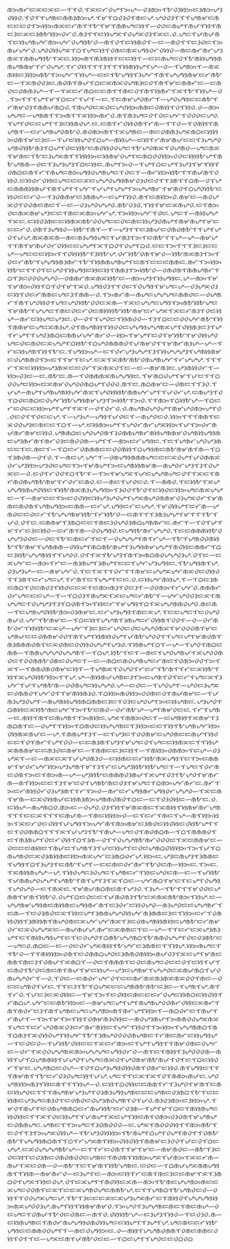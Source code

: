 ᜈᜅᜈᜆᜇᜁᜇᜁᜇᜑᜎᜎᜏۦᜎᜁᜇᜆᜏᜌᜎᜅᜌᜑᜏᜂᜈᜅᜎᜀᜏᜂᜐᜅᜇᜂᜈᜅᜌᜂᜏᜐᜏۦᜎᜏᜎᜎᜌᜈᜇᜈᜈᜂᜈᜅᜌۦᜎᜋᜎᜊᜏᜂᜏᜎᜈᜇᜌۦᜌᜏᜏᜂᜎᜎᜎᜌᜈᜋᜇᜈᜇᜇᜇᜏᜎᜅᜐᜅᜈᜁᜇᜆᜈᜎᜎᜀᜎᜋᜎᜈᜈᜌᜇᜐᜎᜑᜏᜏᜇᜈᜌᜎᜈᜉᜎᜐᜎᜈᜇᜂᜇᜁᜇᜂᜈᜀᜐᜅᜏᜆᜏۦᜈᜂᜎᜎᜇᜐᜌᜁᜎᜏᜌᜁᜏᜂᜎᜁᜇۦᜏۦᜌᜇᜎᜉᜈᜉᜈᜎᜇᜐᜌᜈᜌᜆᜈᜅᜌᜆᜏᜌᜐᜀᜏᜑᜈᜎᜏᜎᜇᜐᜈᜏᜎᜑᜇᜑᜈᜏᜎᜎᜇᜂᜏᜇᜎᜅᜈᜉᜌᜆᜏۦᜌᜏᜏᜐᜌᜁᜎᜊᜎᜌᜇᜐᜎᜏᜈᜇᜈᜁᜌᜐᜏᜆᜏᜐᜏᜑᜈᜇᜈᜆᜈᜆᜌᜂᜈᜁᜎᜈᜈᜌᜐᜀᜎᜁᜇۦᜐᜅᜈᜎᜈᜂᜈᜐᜎᜇᜇᜐᜎᜑᜇᜇᜈᜌᜇᜏᜎᜀᜈᜐᜌᜐᜈᜈᜌᜈᜈᜋᜎᜆᜏᜌᜌۦᜎᜆᜏᜐᜎᜎᜎᜂᜎᜎᜎᜐᜈᜐᜌᜎᜌᜑᜏᜑᜎᜌᜈᜅᜎᜑᜈᜁᜈᜐᜇᜂᜐᜅᜈᜀᜎᜅᜌᜆᜎᜐᜌᜑᜇᜇᜎᜀᜌᜐᜎᜂᜌᜆᜎᜈᜎᜌᜌᜐᜈᜋᜇᜆᜈᜀᜇᜑᜎᜁᜈᜏᜏᜂᜇۦᜈᜏᜈᜎᜈᜉᜎᜊᜇᜁᜈᜁᜏᜌᜈᜂᜇᜏᜎᜈᜎᜋᜇᜈᜈᜆᜇᜑᜇᜈᜏᜇᜏᜈᜈᜂᜌᜑᜎᜑᜎᜁᜇᜆᜈᜊᜇᜇᜈᜎᜎᜈᜇᜏᜎᜈᜎᜐᜈᜆᜎᜁᜎᜀᜎᜐᜌᜑᜏۦᜎᜅᜎᜎᜎᜌᜎᜋᜎᜊᜇᜆᜎᜉᜎᜑᜇۦᜎᜇᜈᜋᜌᜏᜈᜆᜎᜑᜌᜏᜌᜐᜇᜇᜈᜀᜎᜆᜈᜋᜏᜂᜎᜈᜈᜉᜈᜊᜏۦᜎᜈᜌᜏᜇᜁᜏᜇᜌᜏᜐᜅᜈᜈᜇᜏᜈᜐᜎᜏᜎᜐᜏۦᜏᜑᜈᜅᜌᜌᜇᜑᜌᜈᜈᜎᜎᜅᜈᜎᜎᜁᜐᜅᜈᜆᜏۦᜈᜎᜈᜂᜌᜇᜏᜎᜏᜇᜌᜆᜎᜏᜏᜏᜇᜌᜏۦᜎᜌᜎᜏᜇᜇᜌᜎᜎᜂᜇᜐᜈᜏᜌۦᜇۦᜇᜈᜎᜆᜏᜐᜏᜈᜎᜆᜈᜑᜎᜎᜏᜑᜎᜏᜈᜐᜎᜈᜌᜈᜎᜑᜇᜆᜌᜈᜌᜏᜈᜀᜏۦᜈᜏᜈᜅᜈᜎᜎᜁᜌᜈᜇᜑᜈᜇᜏᜈᜈᜂᜌᜁᜈᜊᜇᜐᜐᜅᜏᜈᜎᜋᜇᜂᜇᜑᜎᜉᜇᜐᜌᜏᜎᜊᜌᜑᜈᜐᜌᜑᜇᜐᜎᜆᜈᜋᜈᜉᜇᜇᜎᜂᜌᜌᜏᜌᜈᜏᜐᜀᜈᜂᜎᜊᜌᜎᜏᜇᜐᜀᜇᜈᜏᜐᜏᜏᜌᜇᜎᜀᜌᜏᜈᜁᜎᜏᜌᜈᜏᜑᜌᜇᜈᜁᜎᜋᜈᜇᜎᜀᜇᜂᜌᜁᜈᜎᜎᜐᜐᜅᜇᜐᜈᜋᜏᜌᜎᜇᜈᜊᜏᜏᜐᜅᜏᜏᜇᜐᜐᜀᜌᜎᜈᜀᜌᜈᜈᜑᜏᜇᜎᜂᜌᜂᜌᜂᜎᜊᜇᜐᜇۦᜈᜌᜎᜅᜏᜑᜎᜌᜎᜊᜇᜌᜎᜂᜌᜂᜎᜋᜎᜐᜎᜏᜈᜊᜇᜈᜎᜆᜎᜈᜌᜇᜈᜅᜌᜐᜏᜌᜈᜌᜇᜎᜏᜇᜎᜑᜈᜆᜐᜅᜐᜀᜎᜎᜈᜉᜈᜎᜏᜐᜏۦᜇᜐᜏᜆᜏᜐᜇᜌᜇᜇᜇᜁᜇᜌᜌᜏᜌᜐᜈᜋᜏᜂᜏᜇᜏᜎᜎᜂᜈᜎᜎᜊᜈᜑᜏᜎᜌᜇᜈᜈᜈᜐᜈᜉᜎᜈᜎᜌᜎᜎᜌᜆᜎᜉᜌᜎᜌᜌᜎᜅᜌᜌᜈᜆᜎᜋᜈᜏᜎᜊᜌᜏᜐᜀᜇᜐᜏᜇᜇᜆᜏᜑᜎᜂᜏᜈᜈᜋᜇᜂᜈᜈᜌᜑᜇᜌᜎᜐᜏۦᜈᜎᜇᜈᜐᜅᜏۦᜈᜋᜇᜑᜈᜏᜌᜁᜏᜎᜏᜏᜈᜇᜈᜇᜎᜑᜇᜑᜏᜂᜌᜏᜌᜌᜏۦᜈᜀᜏᜂᜏۦᜎᜐᜎᜋᜇᜁᜈᜌᜏۦᜇᜎᜈᜅᜏᜇᜈᜁᜈᜋᜌᜂᜇᜇᜎᜈᜇᜁᜈᜅᜌᜆᜌۦᜎᜅᜐᜅᜌᜆᜎᜏᜇۦᜌᜇᜎᜑᜈᜐᜌᜌᜎᜁᜇۦᜇᜐᜏᜂᜈᜇᜇᜐᜈᜁᜈᜀᜏᜏᜌᜇᜇᜏᜇᜈᜇᜐᜌᜂᜏᜈᜌᜎᜈᜋᜈᜌᜎᜋᜇᜇᜇᜆᜏۦᜏᜈᜎᜂᜌᜐᜏᜑᜐᜀᜎᜈᜎᜑᜎᜑᜌᜂᜎᜎᜇᜂᜈᜉᜇᜏᜈᜏᜈᜀᜎᜎᜌᜎᜌᜏᜎᜉᜌۦᜈᜁᜈᜁᜈᜑᜈᜇᜈᜂᜌᜐᜌᜇᜎᜉᜈᜂᜎᜅᜎᜇᜈᜀᜎᜎᜌᜑᜌᜑᜈᜋᜌᜎᜎᜈᜎᜋᜈᜉᜏᜆᜏᜐᜇᜇᜌᜌᜎᜁᜎᜊᜏᜎᜏᜌᜎᜊᜏۦᜇᜇᜎᜅᜎᜎᜎᜂᜇᜂᜇᜇᜌᜑᜌᜇᜇᜇᜐᜅᜎᜎᜏᜐᜐᜀᜎᜂᜐᜀᜌۦᜏᜆᜐᜀᜏᜈᜎᜋᜏᜑᜐᜀᜈᜁᜈᜂᜎᜅᜎᜏᜇᜆᜈᜀᜎᜌᜌᜐᜈᜂᜈᜆᜎᜀᜎᜐᜈᜈᜌᜈᜌᜎᜇᜈᜎᜇᜇᜇᜈᜈᜇۦᜈᜆᜎᜅᜐᜅᜐᜀᜇᜎᜎᜏᜎᜇᜌᜏᜎᜐᜌᜐᜇᜐᜇᜐᜎᜈᜈᜂᜎᜅᜐᜀᜏᜑᜏᜈᜏᜈᜎᜈᜈᜌᜈᜆᜎᜊᜎᜂᜇᜏᜏᜏᜌᜌᜏᜑᜏᜈᜈᜆᜈᜁᜈᜁᜐᜀᜇᜑᜈᜅᜌᜂᜎᜐᜌᜐᜇۦᜌᜑᜈᜅᜎᜋᜎᜋᜈᜅᜏᜐᜎᜊᜎᜏᜎᜋᜎᜁᜏۦᜌᜐᜏᜂᜎᜎᜏᜇᜎᜏᜌᜐᜎᜋᜌᜇᜌᜑᜏᜂᜌᜁᜏᜂᜇᜐᜎᜏᜇᜆᜈᜈᜇᜌᜇᜂᜎᜈᜈᜑᜏۦᜎᜅᜈᜆᜈᜑᜈᜌᜇᜌᜌᜌᜇᜈᜈᜏᜇᜑᜏᜌᜈᜆᜎᜈᜎᜌᜏᜐᜏᜎᜌᜇᜌᜏᜐᜀᜏᜏᜇᜁᜈᜑᜎᜁᜇᜌᜌᜇᜌᜐᜎᜅᜈᜀᜐᜀᜌᜇᜎᜋᜈᜀᜎᜌᜌᜇᜎᜈᜇᜏᜇᜆᜏᜇᜈᜐᜐᜀᜐᜀᜈᜋᜇᜆᜌᜁᜎᜁᜇᜆᜈᜂᜎᜏᜇᜐᜌᜑᜈᜆᜇᜐᜌᜇᜌᜂᜇۦᜏᜑᜏᜎᜎᜌᜏᜇᜎᜐᜈᜏᜏᜑᜎᜂᜎᜊᜇᜇᜏᜏᜌᜆᜈᜀᜎᜐᜎᜈᜈᜋᜇᜌᜇᜁᜈᜂᜌۦᜏᜎᜈᜌᜈᜐᜎᜐᜏᜏᜇᜌᜌᜐᜌᜌᜈᜁᜌᜎᜏᜐᜈᜂᜇᜂᜎᜌᜎᜆᜌᜎᜎᜌᜏᜂᜈᜊᜇᜈᜈᜉᜌᜆᜈᜆᜏᜑᜐᜅᜎᜋᜌᜎᜇᜏᜎᜋᜐᜀᜎᜋᜏᜐᜌᜏᜌᜇᜏᜇᜈᜏᜇᜁᜌᜌᜎᜊᜐᜀᜎᜊᜌᜏᜈᜈᜈᜏᜎᜉᜈᜋᜏᜎᜎᜋᜈᜆᜈᜂᜌᜑᜌᜑᜎᜆᜇᜐᜌᜈᜎᜐᜎᜀᜇۦᜎᜌᜐᜅᜌᜑᜇᜎᜏᜆᜌᜂᜌᜌᜎᜂᜎᜐᜌᜌᜌᜂᜎᜌᜈᜐᜈᜋᜇᜏᜌᜈᜈᜏᜎᜅᜇᜎᜎᜋᜎᜇᜌۦᜇᜁᜎᜁᜈᜀᜈᜀᜏᜈᜌᜈᜌᜆᜎᜆᜌᜌᜌۦᜎᜎᜎᜆᜎᜁᜇᜐᜐᜅᜌᜂᜈᜁᜇᜇᜏᜆᜎᜁᜈᜁᜏᜎᜇᜑᜇᜑᜈᜋᜈᜂᜇۦᜌᜂᜈᜐᜏᜆᜎᜑᜐᜅᜏᜂᜇᜑᜇۦᜈᜀᜇۦᜈᜑᜎᜏᜈᜈᜈᜁᜈᜌᜌᜐᜇۦᜎᜋᜈᜊᜏᜌᜎᜋᜎᜉᜇᜎᜎᜊᜏᜏᜌᜇᜐᜅᜇᜁᜈᜋᜏᜌᜏᜏᜈᜊᜌᜎᜏᜏᜏۦᜈᜎᜇۦᜈᜊᜈᜋᜇᜑᜏᜈᜇᜎᜎᜂᜏۦᜎᜉᜌᜑᜈᜌᜎᜌᜈᜌᜈᜐᜌᜆᜈᜁᜎᜌᜏᜐᜐᜀᜈᜈᜌᜆᜌᜎᜎᜉᜏᜆᜌۦᜇᜈᜌᜂᜎᜏᜎᜊᜏᜇᜈᜊᜇᜏᜌᜆᜐᜀᜌᜐᜈᜋᜌᜂᜎᜅᜐᜀᜎᜅᜏۦᜎᜎᜈᜅᜎᜊᜐᜀᜌᜑᜎᜊᜇᜆᜇᜏᜇᜇᜐᜅᜌᜎᜌᜎᜎᜁᜎᜑᜏᜎᜏᜆᜏۦᜏۦᜈᜌᜈᜏᜌᜏᜌᜎᜈᜋᜌᜏᜈᜅᜌᜎᜏۦᜏᜇᜏᜎᜎᜏᜇᜇᜌۦᜎᜑᜌᜂᜌᜑᜌᜐᜎᜉᜏᜇᜎᜑᜈᜌᜏᜇᜏۦᜐᜅᜎᜎᜎᜈᜈᜎᜇᜁᜏᜏᜌᜂᜇᜈᜇᜇᜎᜊᜎᜑᜌۦᜇᜐᜈᜅᜌᜎᜎᜌᜏᜆᜈᜆᜌᜁᜐᜅᜎᜉᜎᜅᜏᜆᜈᜉᜈᜆᜈᜋᜇᜐᜏۦᜌᜈᜈᜊᜇᜌᜏᜌᜏᜈᜎᜂᜏᜈᜈᜌᜈᜆᜈᜐᜌᜈᜈᜋᜏᜌᜈᜐᜌᜐᜈᜇᜌᜂᜈᜆᜈᜎᜈᜆᜏᜂᜇᜈᜏᜏᜈᜑᜌᜎᜎᜑᜈᜅᜇᜆᜌᜐᜇۦᜎᜇᜎᜌᜈᜆᜌᜏᜌᜂᜈᜇᜇᜎᜇۦᜈᜇᜎᜑᜎᜊᜇᜆᜏᜈᜈᜈᜇᜇᜏᜏᜈᜐᜎᜊᜌᜐᜈᜇᜈᜀᜈᜋᜈᜎᜈᜑᜎᜊᜎᜂᜈᜏᜈᜑᜏᜎᜏۦᜎᜑᜈᜇᜌۦᜌᜆᜎᜑᜏᜈᜌᜐᜈᜈᜈᜌᜇᜇᜇᜁᜏᜌᜎᜉᜏᜈᜈᜁᜏᜆᜌᜂᜐᜅᜌᜂᜏᜇᜌᜇᜎᜅᜎᜋᜈᜌᜎᜅᜇᜌᜈᜐᜈᜋᜈᜑᜈᜌᜏᜆᜌᜂᜎᜂᜎᜏᜌᜁᜇᜑᜏۦᜇᜏᜎᜆᜏᜏᜎᜊᜎᜀᜎᜑᜎᜅᜎᜋᜌᜁᜎᜉᜇᜌᜌᜈᜌᜇᜏᜎᜎᜁᜇᜎᜈᜆᜈᜏᜈᜌᜈᜀᜈᜋᜎᜆᜏᜆᜇᜈᜏۦᜇᜑᜈᜇᜎᜉᜏᜇᜏۦᜎᜑᜈᜈᜏۦᜎᜇᜐᜀᜎᜁᜌᜌᜌᜐᜈᜌᜏᜐᜇᜎᜐᜀᜈᜁᜈᜂᜌᜌᜐᜅᜎᜂᜏᜏᜎᜀᜏᜎᜇᜐᜏᜇᜐᜅᜌᜇᜈᜁᜌᜌᜇᜑᜎᜑᜈᜋᜇᜇᜎᜅᜇᜏᜏᜐᜇᜐᜌᜂᜌᜏᜌᜎᜌᜁᜈᜌᜏᜈᜈᜋᜏᜂᜌᜁᜏᜆᜎᜋᜈᜈᜇᜈᜏᜈᜎᜌᜈᜌᜐᜅᜇᜈᜈᜑᜇᜆᜌۦᜌᜐᜇᜆᜇᜌᜌۦᜎᜋᜏᜐᜌᜎᜇᜆᜈᜑᜌᜈᜏᜇᜇᜏᜇᜆᜎᜀᜌᜌᜈᜋᜐᜀᜎᜆᜐᜀᜏᜑᜇᜈᜎᜎᜎᜂᜈᜂᜌᜌᜎᜋᜎᜎᜎᜀᜎᜉᜏۦᜏᜎᜇۦᜇᜈᜈᜋᜎᜂᜈᜊᜇᜇᜎᜈᜇᜂᜏᜌᜏᜂᜈᜊᜌᜈᜈᜆᜇۦᜈᜆᜎᜑᜎᜏᜎᜉᜎᜋᜎᜆᜇᜂᜇᜐᜏᜑᜇᜆᜈᜎᜈᜑᜏᜏᜌᜐᜏۦᜇᜌᜐᜀᜈᜆᜌᜌᜏۦᜎᜇᜇᜈᜈᜈᜐᜀᜏᜌᜌᜂᜏᜏᜇᜑᜏᜇᜎᜀᜇᜈᜇᜆᜎᜇᜎᜑᜏᜌᜌᜌᜎᜈᜎᜆᜌᜑᜎᜀᜎᜌᜈᜏᜏᜈᜐᜀᜎᜀᜈᜋᜎᜌᜈᜈᜈᜑᜏᜐᜌᜎᜈᜊᜈᜀᜈᜌᜎᜂᜌᜐᜈᜋᜌᜌᜎᜈᜏᜐᜇᜈᜈᜆᜎᜊᜇᜂᜐᜀᜌᜌᜈᜐᜎᜎᜌᜏᜏۦᜏᜎᜎᜁᜎᜀᜌᜂᜎᜈᜎᜅᜈᜊᜈᜏᜌᜌᜏᜂᜌۦᜏᜎᜇᜑᜇᜁᜌᜆᜇᜑᜈᜅᜎᜆᜇᜑᜈᜂᜈᜌᜎᜂᜈᜌᜎᜇᜇᜎᜌᜆᜌᜂᜌᜐᜇۦᜎᜀᜌᜐᜈᜎᜌۦᜏᜂᜌᜂᜌᜑᜇᜑᜈᜋᜌᜆᜏۦᜎᜇᜎᜁᜎᜎᜏᜆᜎᜎᜈᜋᜇᜌᜌᜁᜌᜆᜈᜁᜏᜇᜏᜐᜏᜎᜎᜂᜈᜎᜇᜆᜌᜇᜌۦᜎᜆᜈᜎᜇᜎᜌᜌᜎᜇᜇۦᜏۦᜇᜐᜌᜆᜈᜐᜌۦᜎᜑᜎᜊᜇᜂᜈᜇᜈᜊᜎᜏᜇᜈᜏᜂᜎᜐᜏᜇᜇᜁᜎᜇᜈᜅᜈᜂᜎᜏᜇᜂᜎᜑᜏᜏᜈᜅᜎᜆᜌᜆᜏۦᜈᜈᜈᜆᜏᜆᜌᜇᜇᜇᜌᜑᜎᜑᜎᜊᜏᜂᜎᜈᜌᜁᜎᜁᜇᜌᜇᜆᜈᜀᜎᜑᜌᜆᜌᜏᜏᜂᜇᜁᜎᜈᜌᜌᜇᜎᜏᜌᜌᜂᜎᜂᜎᜊᜏᜈᜎᜅᜎᜐᜇᜆᜎᜋᜌᜐᜎᜊᜎᜁᜌᜌᜈᜈᜏᜌᜏۦᜈᜇᜈᜑᜎᜇᜌᜈᜌᜏᜐᜀᜈᜅᜏᜂᜈᜋᜇۦᜇᜆᜌᜂᜌᜐᜎᜈᜇᜁᜌۦᜎᜇᜇᜌᜇᜎᜇᜏᜌᜏᜈᜉᜏۦᜌᜆᜎᜀᜈᜋᜇᜑᜎᜊᜇᜐᜎᜌᜌᜈᜎᜂᜈᜌᜇᜆᜏᜐᜈᜎᜏᜏᜎᜑᜏᜑᜏᜆᜈᜀᜏᜆᜎᜐᜐᜀᜇᜁᜌᜑᜌᜆᜎᜂᜇᜂᜇᜆᜌᜏᜇᜏᜇᜌᜌᜏᜈᜁᜎᜋᜏᜏᜏᜈᜎᜋᜇᜌᜈᜉᜇᜇᜏᜈᜈᜋᜏᜏᜎᜈᜎᜌᜎᜐᜈᜐᜏᜌᜎᜉᜈᜀᜌᜏᜏᜎᜎᜌᜇᜌᜎᜋᜈᜏᜈᜎᜈᜂᜈᜈᜈᜏᜈᜎᜇᜁᜏᜈᜇᜏᜏᜐᜏᜌᜌᜎᜌᜂᜏۦᜎᜐᜈᜌᜎᜊᜎᜑᜌᜑᜎᜌᜏᜎᜈᜊᜇᜈᜈᜑᜎᜈᜈᜌᜌᜌᜏᜌᜌᜈᜎᜑᜎᜊᜌۦᜐᜀᜎᜇᜎᜑᜈᜇᜎᜌᜏᜌᜈᜉᜎᜁᜌᜏᜏᜈᜏᜇᜎᜏᜏᜈᜈᜀᜏᜈᜇᜏᜌᜇᜎᜑᜇᜑᜈᜊᜇᜈᜏᜌᜈᜌᜇᜆᜈᜇᜎᜏᜈᜅᜏᜏᜎᜅᜎᜁᜎᜑᜎᜈᜈᜏᜈᜏᜈᜋᜇᜐᜎᜑᜎᜌᜈᜁᜎᜏᜌᜏᜎᜆᜇᜆᜎᜀᜈᜎᜎᜆᜇᜁᜐᜀᜎᜐᜎᜁᜌᜏᜐᜀᜐᜅᜎᜎᜌۦᜌᜑᜈᜐᜈᜉᜌᜈᜇᜂᜎᜅᜇᜌᜈᜎᜏᜎᜇᜆᜎᜌᜇᜁᜎᜂᜌᜆᜎᜉᜎᜌᜈᜀᜈᜑᜏᜏᜈᜌᜇᜐᜌᜌᜏۦᜌᜑᜇᜏᜇᜑᜎᜌᜏᜌᜎᜑᜌᜏᜇᜂᜌᜁᜇᜏᜈᜈᜏᜎᜌᜆᜏᜎᜎᜋᜈᜐᜈᜂᜏۦᜎᜊᜐᜅᜈᜏᜐᜅᜏᜏᜈᜇᜏᜎᜈᜉᜈᜋᜇᜑᜎᜉᜈᜂᜌᜂᜏᜌᜎᜑᜈᜌᜈᜐᜌᜐᜈᜊᜈᜈᜇᜂᜇᜎᜏᜂᜇᜌᜏᜌᜎᜅᜇᜐᜌᜈᜇۦᜌᜂᜌᜏᜎᜊᜈᜐᜇᜁᜐᜀᜈᜇᜌᜆᜎᜅᜎᜀᜇᜈᜏᜑᜏᜆᜈᜀᜌᜑᜌᜎᜈᜋᜏᜇᜇۦᜎᜆᜎᜌᜈᜑᜇۦᜈᜐᜎᜈᜎᜇᜈᜌᜈᜎᜎᜅᜈᜐᜇۦᜌᜁᜎᜈᜈᜅᜏᜇᜎᜑᜇᜌᜈᜐᜎᜁᜈᜋᜎᜂᜈᜊᜈᜎᜇᜑᜏᜌᜎᜎᜐᜅᜎᜊᜈᜏᜇᜐᜌᜌᜈᜇᜎᜂᜐᜅᜇᜇᜎᜐᜎᜀᜌᜈᜌᜆᜐᜅᜏᜐᜈᜁᜈᜉᜇᜑᜌۦᜎᜈᜈᜌᜎᜂᜎᜑᜇᜎᜌᜂᜇᜎᜏᜏᜈᜋᜇᜌᜏᜈᜇᜇᜈᜉᜎᜐᜏᜇᜇᜎᜏᜎᜈᜆᜎᜌᜎᜏᜏᜑᜇᜇᜈᜂᜈᜎᜌᜂᜎᜋᜌᜇᜏᜎᜌᜇᜇᜐᜈᜁᜇᜎᜎᜐᜌᜁᜈᜈᜈᜋᜇᜇᜈᜂᜏᜇᜈᜋᜇᜑᜎᜈᜈᜇᜇᜂᜇᜐᜎᜑᜎᜈᜐᜅᜏᜈᜈᜅᜎᜇᜌᜑᜏᜂᜌᜁᜎᜑᜇᜑᜈᜁᜇᜁᜎᜉᜌᜏᜈᜂᜏᜑᜇᜐᜈᜇᜇᜆᜐᜀᜈᜁᜌᜐᜎᜇᜎᜅᜇᜈᜈᜋᜎᜋᜏᜆᜌᜆᜐᜅᜌᜂᜌᜈᜎᜋᜎᜂᜎᜆᜇᜌᜌᜂᜐᜀᜐᜀᜌᜇᜎᜑᜎᜌᜇᜎᜏᜆᜈᜇᜏᜈᜎᜅᜇᜎᜈᜅᜈᜑᜌᜑᜌᜂᜐᜀᜇᜈᜈᜈᜏᜂᜈᜉᜎᜁᜌᜎᜏᜂᜎᜀᜌᜏᜎᜋᜈᜆᜈᜑᜈᜎᜐᜅᜇᜇᜎᜂᜎᜋᜇᜏᜎᜌᜈᜀᜈᜇᜏᜂᜎᜋᜌᜇᜎᜊᜈᜅᜌᜆᜈᜆᜇۦᜈᜆᜎᜅᜇᜆᜈᜐᜏᜆᜏᜂᜌᜂᜈᜎᜎᜆᜎᜅᜏᜑᜈᜆᜇᜆᜌᜐᜈᜆᜌᜐᜏᜆᜌᜌᜏᜑᜎᜁᜇᜈᜎᜋᜈᜑᜇᜁᜏᜐᜈᜉᜇᜐᜈᜂᜈᜅᜌᜈᜈᜏᜈᜏᜎᜊᜇᜑᜇᜎᜏᜂᜏᜐᜇᜑᜈᜀᜇۦᜏۦᜇᜐᜌᜑᜈᜌᜈᜊᜏۦᜈᜅᜇᜑᜏᜌᜏۦᜏᜂᜎᜐᜎᜋᜈᜁᜈᜇᜎᜁᜈᜐᜎᜐᜈᜋᜈᜆᜌᜈᜎᜎᜎᜇᜇᜁᜎᜎᜎᜇᜈᜉᜈᜑᜎᜈᜇᜐᜐᜅᜏᜑᜇᜎᜇᜆᜎᜈᜇᜎᜌᜑᜈᜎᜐᜅᜐᜅᜎᜁᜇᜆᜏᜇᜏᜐᜎᜉᜌᜐᜎᜅᜌᜆᜈᜎᜈᜅᜈᜋᜇᜂᜈᜏᜇᜐᜏᜐᜇᜏᜐᜀᜌᜎᜎᜇᜎᜏᜏᜈᜈᜊᜎᜎᜎᜁᜎᜉᜌᜂᜎᜀᜎᜈᜌᜑᜌᜇᜏᜎᜈᜏᜈᜊᜈᜑᜎᜊᜎᜈᜈᜈᜏᜎᜇᜎᜈᜂᜈᜌᜎᜏᜇᜆᜏᜐᜎᜊᜎᜂᜈᜑᜏᜎᜎᜏᜌᜌᜈᜀᜈᜆᜏᜏᜏᜇᜎᜁᜇᜈᜈᜋᜇᜑᜏᜇᜇᜇᜈᜐᜇᜎᜈᜉᜇᜎᜌᜈᜎᜂᜎᜉᜇᜐᜌᜎᜇᜏᜇᜌᜈᜊᜏᜐᜐᜅᜎᜅᜎᜉᜎᜊᜈᜌᜈᜏᜇᜁᜏᜂᜈᜐᜈᜇᜐᜅᜈᜁᜌᜆᜇᜂᜈᜊᜏᜆᜌۦᜐᜅᜇۦᜌᜂᜇᜈᜌᜂᜎᜂᜈᜈᜇᜎᜌᜐᜎᜊᜎᜂᜌᜂᜎᜇᜈᜀᜎᜌᜎᜑᜇᜇᜈᜇᜏᜆᜈᜆᜎᜀᜏᜇᜈᜑᜐᜅᜇۦᜎᜅᜇۦᜎᜁᜈᜐᜈᜌᜌᜑᜌۦᜎᜐᜏᜌᜇᜂᜏᜌᜇᜎᜌᜈᜇᜆᜎᜐᜇᜌᜏᜇᜈᜑᜇᜑᜎᜉᜐᜀᜎᜉᜈᜈᜌᜏᜌᜌᜎᜌᜈᜀᜎᜈᜎᜌᜎᜂᜎᜁᜎᜊᜇᜑᜌᜆᜈᜊᜎᜋᜇᜎᜇᜌᜎᜏᜌᜐᜎᜌᜏᜌᜏᜑᜇᜎᜈᜁᜇۦᜎᜋᜈᜉᜈᜊᜈᜇᜈᜎᜌᜂᜏۦᜎᜂᜌᜑᜎᜀᜎᜎᜎᜋᜏᜏᜇᜌᜈᜈᜎᜋᜈᜎᜐᜀᜏۦᜏᜌᜎᜊᜇᜏᜇᜇᜎᜉᜈᜏᜈᜂᜎᜀᜇᜁᜈᜁᜈᜀᜈᜅᜎᜐᜌۦᜇᜑᜌᜌᜈᜋᜌᜐᜈᜇᜈᜐᜈᜇᜌᜐᜈᜆᜈᜎᜇᜂᜏᜆᜇᜐᜏᜌᜏᜑᜈᜂᜌᜏᜇᜇᜌᜌᜈᜆᜎᜇᜈᜑᜎᜇᜏᜂᜈᜏᜇᜁᜎᜐᜇᜌᜎᜂᜈᜈᜌᜌᜏᜐᜌᜆᜈᜂᜈᜈᜇᜂᜇᜎᜐᜅᜇᜆᜎᜏᜈᜐᜏᜐᜎᜂᜈᜐᜈᜎᜈᜌᜏᜈᜇᜁᜌᜆᜌᜆᜈᜁᜎᜂᜇᜏᜈᜌᜈᜐᜈᜐᜇᜌᜈᜀᜇᜆᜈᜋᜏᜆᜇᜁᜏᜌᜌᜁᜇᜑᜈᜉᜈᜉᜌۦᜈᜆᜇᜁᜈᜈᜇᜎᜇᜑᜌᜑᜎᜎᜇᜆᜇᜁᜌᜂᜈᜂᜌᜎᜇᜎᜈᜐᜌᜐᜌᜎᜇᜎᜇᜏᜌᜏᜎᜊᜈᜀᜌᜌᜈᜊᜎᜀᜈᜈᜏᜌᜌᜎᜏᜇᜏᜂᜈᜀᜇᜑᜌᜇᜏۦᜈᜊᜇᜑᜇᜑᜏᜇᜏᜆᜌᜁᜈᜐᜎᜀᜌᜆᜇᜂᜈᜈᜇᜎᜎᜐᜌۦᜐᜅᜈᜌᜇᜎᜎᜀᜏᜑᜎᜎᜈᜐᜐᜅᜏᜈᜎᜇᜏᜈᜈᜊᜌᜏᜇᜂᜈᜈᜏᜈᜐᜅᜈᜉᜏᜂᜎᜁᜇᜌᜎᜋᜈᜇᜈᜈᜎᜈᜇᜂᜎᜏᜈᜉᜎᜁᜈᜊᜎᜑᜏᜇᜎᜈᜈᜈᜎᜇᜏᜇᜈᜌᜇᜏᜇᜇᜏᜎᜇᜐᜎᜉᜎᜇᜈᜏᜎᜀᜏᜇᜈᜇᜈᜎᜈᜉᜎᜋᜇᜐᜌᜑᜌᜂᜇᜌᜈᜋᜎᜌᜌᜏᜇᜁᜈᜉᜈᜊᜎᜉᜏᜈᜌᜌᜏᜆᜎᜑᜏۦᜎᜏᜇᜑᜇᜈᜏᜆᜌᜆᜏᜎᜇᜇᜈᜆᜈᜁᜈᜂᜈᜁᜈᜁᜏᜏᜎᜈᜇᜑᜏᜇᜇᜌᜈᜏᜎᜉᜇۦᜎᜎᜇᜂᜎᜀᜎᜊᜌᜁᜇᜇᜌᜈᜈᜀᜈᜀᜇᜂᜇᜑᜎᜌᜈᜎᜌۦᜈᜎᜎᜆᜏۦᜎᜉᜇᜂᜇᜁᜏᜐᜇᜑᜎᜋᜎᜅᜎᜇᜏᜐᜇᜈᜇᜇᜇᜆᜏᜌᜇᜐᜈᜊᜇᜐᜏᜐᜎᜆᜈᜊᜌۦᜌᜆᜇᜇᜈᜀᜐᜅᜇᜑᜈᜋᜌᜇᜌᜎᜌᜎᜈᜌᜈᜌᜏᜏᜈᜆᜏᜐᜇᜁᜈᜆᜎᜈᜎᜈᜏᜆᜇᜂᜎᜈᜎᜌᜈᜇᜌᜇᜌᜌᜈᜅᜈᜎᜈᜆᜌᜎᜐᜅᜎᜑᜈᜊᜏᜆᜇᜎᜈᜉᜎᜆᜈᜉᜎᜑᜎᜅᜎᜋᜎᜅᜎᜐᜎᜏᜈᜋᜈᜂᜏᜐᜇᜑᜈᜏᜌᜂᜈᜉᜎᜅᜈᜈᜏᜏᜌᜁᜈᜁᜎᜌᜇᜎᜇᜆᜌᜏᜈᜁᜏᜂᜇᜆᜈᜆᜈᜐᜇᜎᜌᜆᜎᜐᜏᜎᜎᜅᜐᜅᜎᜌᜌᜈᜈᜊᜎᜈᜎᜊᜈᜂᜎᜁᜏᜐᜏᜌᜎᜐᜌᜆᜎᜀᜎᜂᜈᜌᜏᜏᜏᜏᜈᜌᜈᜇᜎᜆᜈᜇᜈᜆᜇᜐᜌᜐᜌᜑᜎᜇᜏᜇᜏᜑᜎᜉᜐᜀᜏᜐᜇᜇᜎᜁᜇᜆᜈᜅᜇᜎᜌᜎᜌᜐᜎᜎᜈᜋᜏᜈᜇᜏᜌᜆᜇᜑᜏᜆᜎᜁᜏᜏᜌᜌᜈᜁᜈᜅᜌᜌᜌᜇᜌᜐᜏᜆᜏᜑᜈᜎᜇᜎᜈᜐᜎᜂᜌᜏᜏᜏᜈᜑᜈᜐᜎᜉᜎᜊᜌᜈᜈᜐᜎᜉᜌᜏᜎᜌᜌᜇᜈᜁᜏᜎᜌᜏᜈᜋᜈᜀᜈᜉᜎᜏᜎᜇᜎᜊᜇᜐᜏᜆᜎᜋᜇۦᜌᜌᜈᜊᜇᜏᜌᜑᜎᜏᜎᜊᜌᜂᜌᜐᜏᜐᜏᜈᜎᜏᜈᜆᜇᜐᜏۦᜈᜎᜌᜐᜇᜎᜎᜎᜈᜋᜈᜎᜎᜀᜇᜆᜏᜂᜏᜌᜇᜐᜎᜉᜌۦᜌᜇᜎᜎᜇᜁᜎᜁᜎᜏᜎᜈᜈᜅᜈᜉᜇۦᜌᜏᜌᜈᜐᜅᜈᜂᜎᜐᜇᜈᜎᜎᜎᜐᜌᜑᜏۦᜇᜐᜎᜊᜏᜐᜇᜇᜈᜈᜎᜆᜎᜂᜌᜏᜎᜋᜈᜎᜇᜈᜇᜐᜌᜏᜇᜎᜎᜎᜈᜌᜈᜋᜌᜂᜌᜎᜏᜂᜈᜂᜌᜐᜌᜈᜇᜇᜇᜌᜈᜇᜏᜂᜈᜊᜎᜀᜎᜇᜇᜐᜈᜇᜌᜂᜌᜇᜈᜂᜏᜎᜇᜏᜈᜏᜇᜏᜌᜂᜈᜏᜌᜈᜎᜏᜎᜉᜏۦᜈᜂᜏᜂᜈᜅᜇᜂᜐᜅᜌۦᜎᜋᜏᜎᜈᜉᜎᜇᜏᜈᜌᜈᜈᜊᜇᜆᜈᜉᜐᜀᜇᜆᜏᜂᜈᜑᜎᜌᜎᜋᜎᜊᜇᜎᜈᜐᜈᜌᜇᜐᜏᜐᜇᜎᜎᜁᜎᜏᜇᜐᜌᜎᜎᜉᜈᜌᜎᜁᜇᜌᜎᜐᜇᜈᜎᜏᜈᜅᜏᜂᜏᜈᜎᜋᜌᜈᜌᜇᜏᜈᜈᜌᜇۦᜌᜈᜇᜎᜎᜅᜌᜇᜎᜂᜏᜈᜏᜏᜏᜑᜇۦᜌᜁᜎᜈᜏᜏᜏᜐᜎᜎᜈᜅᜈᜀᜎᜇᜏᜎᜎᜂᜎᜅᜌᜁᜏᜐᜌᜑᜎᜀᜌᜂᜏᜐᜐᜅᜎᜀᜈᜌᜎᜊᜌᜎᜏᜌᜎᜈᜏᜎᜎᜏᜈᜀᜈᜀᜎᜌᜌᜐᜈᜊᜈᜎᜎᜊᜎᜆᜌᜁᜈᜎᜐᜅᜏᜐᜏᜐᜎᜈᜈᜋᜇᜂᜏᜏᜎᜉᜇᜏᜎᜊᜇᜌᜌۦᜇᜁᜏᜌᜌᜌᜈᜀᜌᜑᜇᜎᜎᜆᜇᜏᜈᜎᜎᜋᜎᜋᜇᜑᜈᜋᜈᜏᜇᜑᜈᜀᜎᜂᜇᜏᜇᜐᜎᜇᜏᜂᜈᜇᜏᜈᜏᜈᜏᜏᜇᜌᜈᜇᜎᜈᜏᜈᜎᜐᜈᜅᜌᜁᜎᜉᜈᜅᜎᜁᜇᜆᜈᜑᜈᜉᜎᜁᜇᜏᜈᜑᜏᜑᜈᜀᜎᜇᜎᜋᜈᜎᜐᜀᜌᜈᜇۦᜇᜏᜇᜑᜎᜊᜈᜉᜌᜁᜈᜈᜌᜐᜈᜎᜎᜐᜈᜑᜈᜋᜈᜆᜏᜑᜇᜂᜌᜎᜇᜑᜈᜅᜇᜐᜎᜆᜇᜈᜎᜈᜇᜂᜇᜇᜈᜋᜎᜁᜎᜂᜈᜊᜏᜎᜌᜁᜎᜐᜇᜏᜌۦᜏᜎᜇᜁᜌᜎᜎᜈᜏᜐᜇᜁᜈᜑᜈᜅᜎᜀᜈᜇᜌᜌᜈᜅᜈᜇᜇᜁᜌᜇᜏᜏᜈᜎᜇᜁᜎᜇᜇᜁᜌᜈᜏᜌᜇᜈᜈᜀᜌۦᜇᜎᜎᜌᜈᜊᜎᜀᜌᜈᜏᜇᜏᜑᜏᜐᜎᜎᜏᜏᜌᜁᜌᜇᜌۦᜎᜀᜎᜂᜇᜇᜇᜁᜇᜁᜌᜂᜌᜁᜈᜆᜇᜎᜈᜐᜏᜎᜌᜌᜌᜐᜐᜅᜈᜁᜌᜏᜏᜂᜌۦᜈᜌᜎᜐᜎᜐᜈᜋᜈᜋᜏۦᜎᜅᜌᜏᜎᜂᜌᜌᜈᜇᜈᜇᜎᜈᜇᜈᜌᜑᜏᜇᜌᜇᜎᜏᜈᜉᜎᜀᜏᜇᜏᜈᜇᜑᜈᜎᜏۦᜏᜐᜐᜀᜌᜑᜇᜂᜌᜂᜎᜐᜏᜑᜎᜇᜏᜂᜏۦᜈᜑᜇᜐᜈᜌᜈᜇᜎᜈᜏᜆᜈᜌᜌᜐᜏᜈᜏᜐᜌᜇᜇᜐᜌᜎᜎᜂᜌᜎᜌۦᜌᜇᜈᜇᜇᜆᜐᜀᜌᜐᜇᜇᜈᜈᜏᜏᜌᜎᜎᜑᜈᜇᜏᜌᜐᜅᜇۦᜏᜑᜈᜐᜎᜌᜌᜈᜏᜈᜈᜎᜏᜈᜇᜈᜈᜇᜏᜐᜎᜏᜎᜎᜇᜑᜌᜁᜇᜈᜎᜉᜈᜀᜏᜇᜇᜑᜎᜊᜇᜌᜎᜎᜌᜏᜇᜇᜏᜊᜏᜊ
